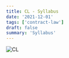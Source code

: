 ```yaml
---
title: CL - Syllabus
date: '2021-12-01'
tags: ['contract-law']
draft: false
summary: 'Syllabus'
---
```




![CL](/static/subjects/contract-law/contract-law-semester-I-syllabus.webp)